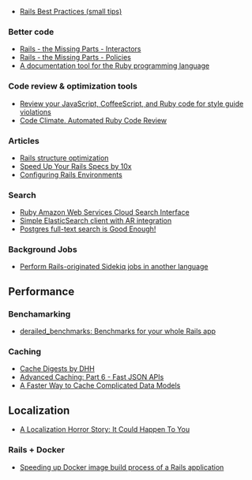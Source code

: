 - [Rails Best Practices (small tips)](http://rails-bestpractices.com/)

### Better code
- [Rails - the Missing Parts - Interactors](http://eng.joingrouper.com/blog/2014/03/03/rails-the-missing-parts-interactors)
- [Rails - the Missing Parts - Policies](http://eng.joingrouper.com/blog/2014/03/20/rails-the-missing-parts-policies/)
- [A documentation tool for the Ruby programming language](http://trivelop.de/inch/)

### Code review & optimization tools
- [Review your JavaScript, CoffeeScript, and Ruby code for style guide violations](https://houndci.com/)
- [Code Climate. Automated Ruby Code Review](https://codeclimate.com/)

### Articles
- [Rails structure optimization](http://blog.codeclimate.com/blog/2012/10/17/7-ways-to-decompose-fat-activerecord-models/)
- [Speed Up Your Rails Specs by 10x
](http://blog.originate.com/blog/2014/02/27/improve-your-rails-specification-speed-by-10x/)
- [Configuring Rails Environments](http://eng.joingrouper.com/blog/2014/09/02/configuring-rails-environments/)

### Search
- [Ruby Amazon Web Services Cloud Search Interface](https://github.com/stevenjl/rawscsi)
- [Simple ElasticSearch client with AR integration](https://github.com/printercu/elastics-rb)
- [Postgres full-text search is Good Enough!](http://blog.lostpropertyhq.com/postgres-full-text-search-is-good-enough/)

### Background Jobs
- [Perform Rails-originated Sidekiq jobs in another language](www.neo.com/2014/08/11/ruby-elixir-polyglottin-ftw)

## Performance
### Benchamarking
* [derailed_benchmarks: Benchmarks for your whole Rails app](https://github.com/schneems/derailed_benchmarks)

### Caching
- [Cache Digests by DHH](https://github.com/rails/cache_digests)
- [Advanced Caching: Part 6 - Fast JSON APIs](http://hawkins.io/2012/07/advanced_caching_part_6-fast_json_apis/)
- [A Faster Way to Cache Complicated Data Models](https://www.justinweiss.com/blog/2015/03/03/a-faster-way-to-cache-complicated-data-models/)


## Localization
* [A Localization Horror Story: It Could Happen To You](http://search.cpan.org/dist/Locale-Maketext/lib/Locale/Maketext/TPJ13.pod?#A_Localization_Horror_Story:_It_Could_Happen_To_You)


### Rails + Docker
- [Speeding up Docker image build process of a Rails application
](https://blog.bigbinary.com/2018/07/25/speeding-up-docker-image-build-process-of-a-rails-application.html)
